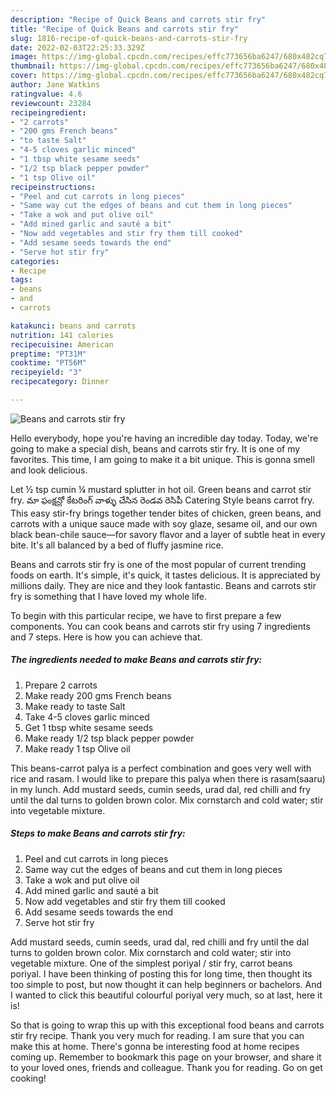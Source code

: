 ```yaml
---
description: "Recipe of Quick Beans and carrots stir fry"
title: "Recipe of Quick Beans and carrots stir fry"
slug: 1816-recipe-of-quick-beans-and-carrots-stir-fry
date: 2022-02-03T22:25:33.329Z
image: https://img-global.cpcdn.com/recipes/effc773656ba6247/680x482cq70/beans-and-carrots-stir-fry-recipe-main-photo.jpg
thumbnail: https://img-global.cpcdn.com/recipes/effc773656ba6247/680x482cq70/beans-and-carrots-stir-fry-recipe-main-photo.jpg
cover: https://img-global.cpcdn.com/recipes/effc773656ba6247/680x482cq70/beans-and-carrots-stir-fry-recipe-main-photo.jpg
author: Jane Watkins
ratingvalue: 4.6
reviewcount: 23284
recipeingredient:
- "2 carrots"
- "200 gms French beans"
- "to taste Salt"
- "4-5 cloves garlic minced"
- "1 tbsp white sesame seeds"
- "1/2 tsp black pepper powder"
- "1 tsp Olive oil"
recipeinstructions:
- "Peel and cut carrots in long pieces"
- "Same way cut the edges of beans and cut them in long pieces"
- "Take a wok and put olive oil"
- "Add mined garlic and sauté a bit"
- "Now add vegetables and stir fry them till cooked"
- "Add sesame seeds towards the end"
- "Serve hot stir fry"
categories:
- Recipe
tags:
- beans
- and
- carrots

katakunci: beans and carrots 
nutrition: 141 calories
recipecuisine: American
preptime: "PT31M"
cooktime: "PT56M"
recipeyield: "3"
recipecategory: Dinner

---
```



![Beans and carrots stir fry](https://img-global.cpcdn.com/recipes/effc773656ba6247/680x482cq70/beans-and-carrots-stir-fry-recipe-main-photo.jpg)

Hello everybody, hope you're having an incredible day today. Today, we're going to make a special dish, beans and carrots stir fry. It is one of my favorites. This time, I am going to make it a bit unique. This is gonna smell and look delicious.

Let ½ tsp cumin ¼ mustard splutter in hot oil. Green beans and carrot stir fry. మా ఫంక్షన్లో కేటరింగ్ వాళ్ళు చేసిన రెండవ రెసిపీ Catering Style beans carrot fry. This easy stir-fry brings together tender bites of chicken, green beans, and carrots with a unique sauce made with soy glaze, sesame oil, and our own black bean-chile sauce—for savory flavor and a layer of subtle heat in every bite. It's all balanced by a bed of fluffy jasmine rice.

Beans and carrots stir fry is one of the most popular of current trending foods on earth. It's simple, it's quick, it tastes delicious. It is appreciated by millions daily. They are nice and they look fantastic. Beans and carrots stir fry is something that I have loved my whole life.


To begin with this particular recipe, we have to first prepare a few components. You can cook beans and carrots stir fry using 7 ingredients and 7 steps. Here is how you can achieve that.

<!--inarticleads1-->

##### The ingredients needed to make Beans and carrots stir fry:

1. Prepare 2 carrots
1. Make ready 200 gms French beans
1. Make ready to taste Salt
1. Take 4-5 cloves garlic minced
1. Get 1 tbsp white sesame seeds
1. Make ready 1/2 tsp black pepper powder
1. Make ready 1 tsp Olive oil


This beans-carrot palya is a perfect combination and goes very well with rice and rasam. I would like to prepare this palya when there is rasam(saaru) in my lunch. Add mustard seeds, cumin seeds, urad dal, red chilli and fry until the dal turns to golden brown color. Mix cornstarch and cold water; stir into vegetable mixture. 

<!--inarticleads2-->

##### Steps to make Beans and carrots stir fry:

1. Peel and cut carrots in long pieces
1. Same way cut the edges of beans and cut them in long pieces
1. Take a wok and put olive oil
1. Add mined garlic and sauté a bit
1. Now add vegetables and stir fry them till cooked
1. Add sesame seeds towards the end
1. Serve hot stir fry


Add mustard seeds, cumin seeds, urad dal, red chilli and fry until the dal turns to golden brown color. Mix cornstarch and cold water; stir into vegetable mixture. One of the simplest poriyal / stir fry, carrot beans poriyal. I have been thinking of posting this for long time, then thought its too simple to post, but now thought it can help beginners or bachelors. And I wanted to click this beautiful colourful poriyal very much, so at last, here it is! 

So that is going to wrap this up with this exceptional food beans and carrots stir fry recipe. Thank you very much for reading. I am sure that you can make this at home. There's gonna be interesting food at home recipes coming up. Remember to bookmark this page on your browser, and share it to your loved ones, friends and colleague. Thank you for reading. Go on get cooking!
